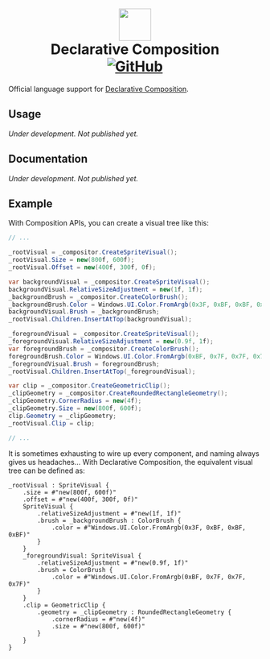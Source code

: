 <h1 align='center'>
  <image src='https://raw.githubusercontent.com/brandonw3612/DeclarativeComposition/main/assets/vsce-icon.png' width='64' />
  <br/>
  Declarative Composition
  <br/>
  <a href="https://github.com/brandonw3612/DeclarativeComposition/blob/main/LICENSE">
    <img alt="GitHub" src="https://img.shields.io/github/license/brandonw3612/DeclarativeComposition?label=License">
  </a>
</h1>

Official language support for [Declarative Composition](https://github.com/brandonw3612/DeclarativeComposition).

## Usage

*Under development. Not published yet.*

## Documentation

*Under development. Not published yet.*

## Example

With Composition APIs, you can create a visual tree like this:

```csharp
// ...

_rootVisual = _compositor.CreateSpriteVisual();
_rootVisual.Size = new(800f, 600f);
_rootVisual.Offset = new(400f, 300f, 0f);

var backgroundVisual = _compositor.CreateSpriteVisual();
backgroundVisual.RelativeSizeAdjustment = new(1f, 1f);
_backgroundBrush = _compositor.CreateColorBrush();
_backgroundBrush.Color = Windows.UI.Color.FromArgb(0x3F, 0xBF, 0xBF, 0xBF);
backgroundVisual.Brush = _backgroundBrush;
_rootVisual.Children.InsertAtTop(backgroundVisual);

_foregroundVisual = _compositor.CreateSpriteVisual();
_foregroundVisual.RelativeSizeAdjustment = new(0.9f, 1f);
var foregroundBrush = _compositor.CreateColorBrush();
foregroundBrush.Color = Windows.UI.Color.FromArgb(0xBF, 0x7F, 0x7F, 0x7F);
_foregroundVisual.Brush = foregroundBrush;
_rootVisual.Children.InsertAtTop(_foregroundVisual);

var clip = _compositor.CreateGeometricClip();
_clipGeometry = _compositor.CreateRoundedRectangleGeometry();
_clipGeometry.CornerRadius = new(4f);
_clipGeometry.Size = new(800f, 600f);
clip.Geometry = _clipGeometry;
_rootVisual.Clip = clip;

// ...
```

It is sometimes exhausting to wire up every component, and naming always gives us headaches... With Declarative Composition, the equivalent visual tree can be defined as:

```
_rootVisual : SpriteVisual {
    .size = #"new(800f, 600f)"
    .offset = #"new(400f, 300f, 0f)"
    SpriteVisual {
        .relativeSizeAdjustment = #"new(1f, 1f)"
        .brush = _backgroundBrush : ColorBrush {
            .color = #"Windows.UI.Color.FromArgb(0x3F, 0xBF, 0xBF, 0xBF)"
        }
    }
    _foregroundVisual: SpriteVisual {
        .relativeSizeAdjustment = #"new(0.9f, 1f)"
        .brush = ColorBrush {
            .color = #"Windows.UI.Color.FromArgb(0xBF, 0x7F, 0x7F, 0x7F)"
        }
    }   
    .clip = GeometricClip {
        .geometry = _clipGeometry : RoundedRectangleGeometry {
            .cornerRadius = #"new(4f)"
            .size = #"new(800f, 600f)"
        }
    }
}
```